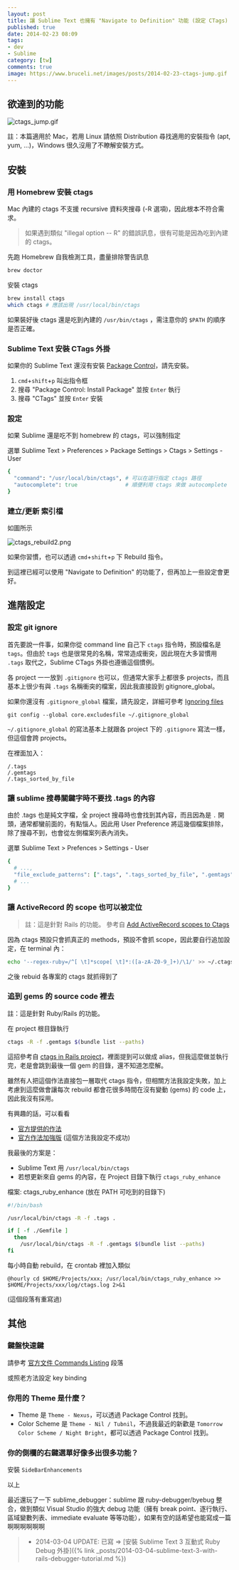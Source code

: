 ```yaml
---
layout: post
title: 讓 Sublime Text 也擁有 "Navigate to Definition" 功能 (設定 CTags)
published: true
date: 2014-02-23 08:09
tags:
- dev
- Sublime
category: [tw]
comments: true
image: https://www.bruceli.net/images/posts/2014-02-23-ctags-jump.gif
---
```


## 欲達到的功能

![ctags_jump.gif](/images/posts/2014-02-23-ctags-jump.gif)

註：本篇適用於 Mac，若用 Linux 請依照 Distribution 尋找適用的安裝指令 (apt, yum, ...)，Windows 很久沒用了不瞭解安裝方式。

## 安裝

### 用 Homebrew 安裝 ctags

Mac 內建的 ctags 不支援 recursive 資料夾搜尋 (-R 選項)，因此根本不符合需求。

> 如果遇到類似 "illegal option -- R" 的錯誤訊息，很有可能是因為吃到內建的 ctags。

先跑 Homebrew 自我檢測工具，盡量排除警告訊息

``` bash
brew doctor
```

安裝 ctags

``` bash
brew install ctags
which ctags # 應該出現 /usr/local/bin/ctags
```

如果裝好後 ctags 還是吃到內建的 `/usr/bin/ctags` ，需注意你的 `$PATH` 的順序是否正確。

### Sublime Text 安裝 CTags 外掛

如果你的 Sublime Text 還沒有安裝 [Package Control](https://sublime.wbond.net/installation)，請先安裝。

1. `cmd`+`shift`+`p` 叫出指令框
2. 搜尋 "Package Control: Install Package" 並按 `Enter` 執行
3. 搜尋 "CTags" 並按 `Enter` 安裝

### 設定

如果 Sublime 還是吃不到 homebrew 的 ctags，可以強制指定

選單 Sublime Text > Preferences > Package Settings > Ctags > Settings - User

``` ruby
{
  "command": "/usr/local/bin/ctags", # 可以在這行指定 ctags 路徑
  "autocomplete": true               # 順便利用 ctags 來做 autocomplete
}
```

### 建立/更新 索引檔

如圖所示

![ctags_rebuild2.png](https://lh6.googleusercontent.com/-Nr27Hm4LWyU/UwjQu8icQ8I/AAAAAAAABqc/il-aXEUBGAs/w1073-h804-no/ctags_rebuild2.png)

如果你習慣，也可以透過 `cmd`+`shift`+`p` 下 Rebuild 指令。

到這裡已經可以使用 "Navigate to Definition" 的功能了，但再加上一些設定會更好。

## 進階設定

### 設定 git ignore

首先要說一件事，如果你從 command line 自己下 `ctags` 指令時，預設檔名是 `tags`。但由於 `tags` 也是很常見的名稱，常常造成衝突，因此現在大多習慣用 `.tags` 取代之，Sublime CTags 外掛也遵循這個慣例。

各 project 一一放到 `.gitignore` 也可以，但通常大家手上都很多 projects，而且基本上很少有與 `.tags` 名稱衝突的檔案，因此我直接設到 gitignore_global。

如果你還沒有 `.gitignore_global` 檔案，請先設定，詳細可參考 [Ignoring files](https://help.github.com/articles/ignoring-files)

    git config --global core.excludesfile ~/.gitignore_global

`~/.gitignore_global` 的寫法基本上就跟各 project 下的 `.gitignore` 寫法一樣，但這個會跨 projects。

在裡面加入：

    /.tags
    /.gemtags
    /.tags_sorted_by_file

### 讓 sublime 搜尋關鍵字時不要找 .tags 的內容

由於 .tags 也是純文字檔，全 project 搜尋時也會找到其內容，而且因為是 `.` 開頭，通常都蠻前面的，有點惱人。因此用 User Preference 將這幾個檔案排除，除了搜尋不到，也會從左側檔案列表內消失。

選單 Sublime Text > Prefences > Settings - User

``` ruby
{
  # ...,
  "file_exclude_patterns": [".tags", ".tags_sorted_by_file", ".gemtags"],
  # ...
}
```

### 讓 ActiveRecord 的 scope 也可以被定位

> 註：這是針對 Rails 的功能。
> 參考自 [Add ActiveRecord scopes to Ctags](https://coderwall.com/p/ycql_q)

因為 ctags 預設只會抓真正的 methods，預設不會抓 scope，因此要自行追加設定，在 terminal 內：

``` bash
echo '--regex-ruby=/^[ \t]*scope[ \t]*:([a-zA-Z0-9_]+)/\1/' >> ~/.ctags
```

之後 rebuid 各專案的 ctags 就抓得到了

### 追到 gems 的 source code 裡去

註：這是針對 Ruby/Rails 的功能。

在 project 根目錄執行

``` bash
ctags -R -f .gemtags $(bundle list --paths)
```

這招參考自 [ctags in Rails project](https://coderwall.com/p/du_sgq)，裡面提到可以做成 alias，但我這麼做並執行完，老是會跳到最後一個 gem 的目錄，還不知道怎麼解。

雖然有人把這個作法直接包一層取代 ctags 指令，但相關方法我設定失敗，加上考慮到這麼做會讓每次 rebuild 都會花很多時間在沒有變動 (gems) 的 code 上，因此我沒有採用。

有興趣的話，可以看看

* [官方提供的作法](https://github.com/SublimeText/CTags#usage)
* [官方作法加強版](http://thunderboltlabs.com/blog/2013/11/19/efficiency-with-sublime-text-and-ruby/) (這個方法我設定不成功)

我最後的方案是：

* Sublime Text 用 `/usr/local/bin/ctags`
* 若想更新來自 gems 的內容，在 Project 目錄下執行 `ctags_ruby_enhance`

檔案: ctags_ruby_enhance (放在 PATH 可吃到的目錄下)

``` bash
#!/bin/bash

/usr/local/bin/ctags -R -f .tags .

if [ -f ./Gemfile ]
  then
    /usr/local/bin/ctags -R -f .gemtags $(bundle list --paths)
fi
```

每小時自動 rebuild，在 crontab 裡加入類似

    @hourly cd $HOME/Projects/xxx; /usr/local/bin/ctags_ruby_enhance >> $HOME/Projects/xxx/log/ctags.log 2>&1

(這個段落有重寫過)

## 其他

### 鍵盤快速鍵

請參考 [官方文件 Commands Listing](https://github.com/SublimeText/CTags#commands-listing) 段落

或照老方法設定 key binding

### 你用的 Theme 是什麼？

* Theme 是 `Theme - Nexus`，可以透過 Package Control 找到。
* Color Scheme 是 `Theme - Nil / Tubnil`，不過我最近的新歡是 `Tomorrow Color Scheme / Night Bright`，都可以透過 Package Control 找到。

### 你的側欄的右鍵選單好像多出很多功能？

安裝 `SideBarEnhancements`

以上

最近還玩了一下 sublime_debugger：sublime 跟 ruby-debugger/byebug 整合，做到類似 Visual Studio 的強大 debug 功能（擁有 break point、逐行執行、區域變數列表、immediate evaluate 等等功能），如果有空的話希望也能寫成一篇啊啊啊啊啊啊

> * 2014-03-04 UPDATE: 已寫 => [安裝 Sublime Text 3 互動式 Ruby Debug 外掛]({% link _posts/2014-03-04-sublime-text-3-with-rails-debugger-tutorial.md %})
